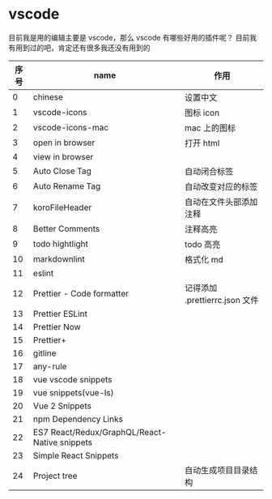 # vscode

目前我是用的编辑主要是 vscode，那么 vscode 有哪些好用的插件呢？ 目前我有用到过的吧，肯定还有很多我还没有用到的

| 序号 | name                                          | 作用                           |
| ---- | --------------------------------------------- | ------------------------------ |
| 0    | chinese                                       | 设置中文                       |
| 1    | vscode-icons                                  | 图标 icon                      |
| 2    | vscode-icons-mac                              | mac 上的图标                   |
| 3    | open in browser                               | 打开 html                      |
| 4    | view in browser                               |                                |
| 5    | Auto Close Tag                                | 自动闭合标签                   |
| 6    | Auto Rename Tag                               | 自动改变对应的标签             |
| 7    | koroFileHeader                                | 自动在文件头部添加注释         |
| 8    | Better Comments                               | 注释高亮                       |
| 9    | todo hightlight                               | todo 高亮                      |
| 10   | markdownlint                                  | 格式化 md                      |
| 11   | eslint                                        |                                |
| 12   | Prettier - Code formatter                     | 记得添加 .prettierrc.json 文件 |
| 13   | Prettier ESLint                               |                                |
| 14   | Prettier Now                                  |                                |
| 15   | Prettier+                                     |                                |
| 16   | gitline                                       |                                |
| 17   | any-rule                                      |                                |
| 18   | vue vscode snippets                           |                                |
| 19   | vue snippets(vue-ls)                          |                                |
| 20   | Vue 2 Snippets                                |                                |
| 21   | npm Dependency Links                          |                                |
| 22   | ES7 React/Redux/GraphQL/React-Native snippets |                                |
| 23   | Simple React Snippets                         |                                |
| 24   | Project tree                                  | 自动生成项目目录结构                               |



<gitask />

